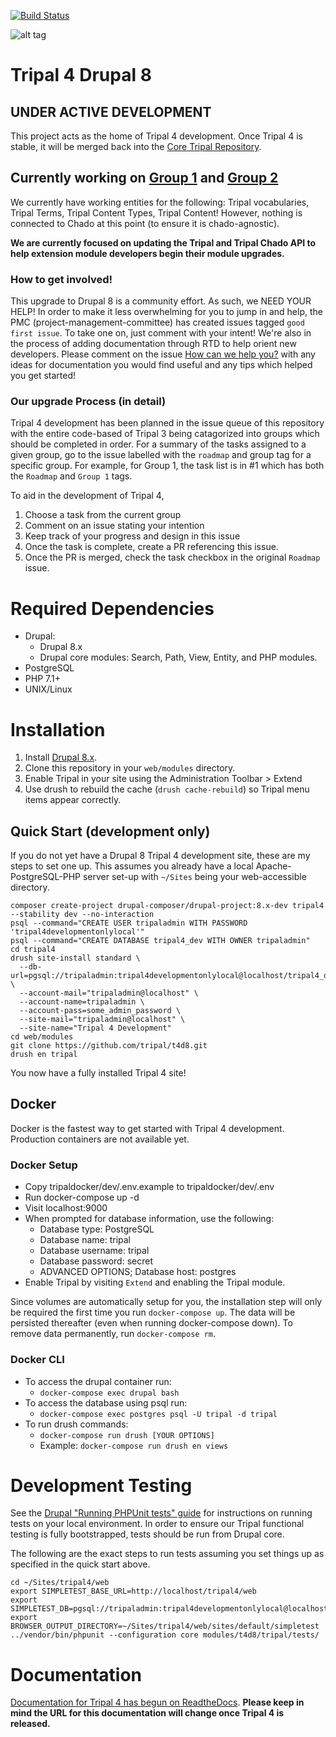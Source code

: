 [![Build Status](https://travis-ci.org/tripal/t4d8.svg?branch=8.x-4.x)](https://travis-ci.org/tripal/t4d8)


![alt tag](https://raw.githubusercontent.com/tripal/tripal/7.x-3.x/tripal/theme/images/tripal_logo.png)

# Tripal 4 Drupal 8

## UNDER ACTIVE DEVELOPMENT

This project acts as the home of Tripal 4 development. Once Tripal 4 is stable, it will be merged back into the [Core Tripal Repository](https://github.com/tripal/tripal). 

## Currently working on [Group 1](https://github.com/tripal/t4d8/issues/1) and [Group 2](https://github.com/tripal/t4d8/issues/2)

We currently have working entities for the following: Tripal vocabularies, Tripal Terms, Tripal Content Types, Tripal Content! However, nothing is connected to Chado at this point (to ensure it is chado-agnostic).

**We are currently focused on updating the Tripal and Tripal Chado API to help extension module developers begin their module upgrades.**

### How to get involved!

This upgrade to Drupal 8 is a community effort. As such, we NEED YOUR HELP! In order to make it less overwhelming for you to jump in and help, the PMC (project-management-committee) has created issues tagged `good first issue`. To take one on, just comment with your intent! We're also in the process of adding documentation through RTD to help orient new developers. Please comment on the issue [How can we help you?](https://github.com/tripal/t4d8/issues/16) with any ideas for documentation you would find useful and any tips which helped you get started!

### Our upgrade Process (in detail)

Tripal 4 development has been planned in the issue queue of this repository with the entire code-based of Tripal 3 being catagorized into groups which should be completed in order. For a summary of the tasks assigned to a given group, go to the issue labelled with the `roadmap` and group tag for a specific group. For example, for Group 1, the task list is in #1 which has both the `Roadmap` and `Group 1` tags.

To aid in the development of Tripal 4, 
1. Choose a task from the current group
2. Comment on an issue stating your intention
3. Keep track of your progress and design in this issue
4. Once the task is complete, create a PR referencing this issue.
5. Once the PR is merged, check the task checkbox in the original `Roadmap` issue.

# Required Dependencies
* Drupal:
  * Drupal 8.x
  * Drupal core modules: Search, Path, View, Entity, and PHP modules.
* PostgreSQL
* PHP 7.1+
* UNIX/Linux

# Installation

1. Install [Drupal 8.x](https://www.drupal.org/docs/develop/using-composer/using-composer-to-install-drupal-and-manage-dependencies).
2. Clone this repository in your `web/modules` directory.
3. Enable Tripal in your site using the Administration Toolbar > Extend
4. Use drush to rebuild the cache (`drush cache-rebuild`) so Tripal menu items appear correctly.

## Quick Start (development only)

If you do not yet have a Drupal 8 Tripal 4 development site, these are my steps to set one up. This assumes you already have a local Apache-PostgreSQL-PHP server set-up with `~/Sites` being your web-accessible directory.

```
composer create-project drupal-composer/drupal-project:8.x-dev tripal4 --stability dev --no-interaction
psql --command="CREATE USER tripaladmin WITH PASSWORD 'tripal4developmentonlylocal'"
psql --command="CREATE DATABASE tripal4_dev WITH OWNER tripaladmin"
cd tripal4
drush site-install standard \
  --db-url=pgsql://tripaladmin:tripal4developmentonlylocal@localhost/tripal4_dev \
  --account-mail="tripaladmin@localhost" \
  --account-name=tripaladmin \
  --account-pass=some_admin_password \
  --site-mail="tripaladmin@localhost" \
  --site-name="Tripal 4 Development"
cd web/modules
git clone https://github.com/tripal/t4d8.git
drush en tripal
```
You now have a fully installed Tripal 4 site!

## Docker

Docker is the fastest way to get started with Tripal 4 development. Production containers are not available yet.  

### Docker Setup
- Copy tripaldocker/dev/.env.example to tripaldocker/dev/.env
- Run docker-compose up -d
- Visit localhost:9000
- When prompted for database information, use the following:
  - Database type: PostgreSQL
  - Database name: tripal
  - Database username: tripal
  - Database password: secret
  - ADVANCED OPTIONS; Database host: postgres
- Enable Tripal by visiting `Extend` and enabling the Tripal module.

Since volumes are automatically setup for you, the installation step will only be required the first time you run `docker-compose up`. The data will be persisted thereafter (even when running docker-compose down).
To remove data permanently, run `docker-compose rm`. 

### Docker CLI
- To access the drupal container run:
  - `docker-compose exec drupal bash`
- To access the database using psql run:
  - `docker-compose exec postgres psql -U tripal -d tripal`
- To run drush commands:
  - `docker-compose run drush [YOUR OPTIONS]`
  - Example: `docker-compose run drush en views`
  
# Development Testing

See the [Drupal "Running PHPUnit tests" guide](https://www.drupal.org/node/2116263) for instructions on running tests on your local environment. In order to ensure our Tripal functional testing is fully bootstrapped, tests should be run from Drupal core.

The following are the exact steps to run tests assuming you set things up as specified in the quick start above.

```
cd ~/Sites/tripal4/web
export SIMPLETEST_BASE_URL=http://localhost/tripal4/web
export SIMPLETEST_DB=pgsql://tripaladmin:tripal4developmentonlylocal@localhost/tripal4_dev
export BROWSER_OUTPUT_DIRECTORY=~/Sites/tripal4/web/sites/default/simpletest
../vendor/bin/phpunit --configuration core modules/t4d8/tripal/tests/
```

# Documentation

[Documentation for Tripal 4 has begun on ReadtheDocs](https://tripal4.readthedocs.io/en/latest/dev_guide.html). **Please keep in mind the URL for this documentation will change once Tripal 4 is released.**
